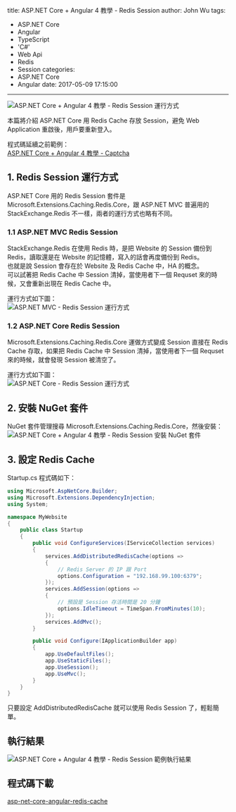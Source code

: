 title: ASP.NET Core + Angular 4 教學 - Redis Session
author: John Wu
tags:
  - ASP.NET Core
  - Angular
  - TypeScript
  - 'C#'
  - Web Api
  - Redis
  - Session
categories:
  - ASP.NET Core
  - Angular
date: 2017-05-09 17:15:00
---
![ASP.NET Core + Angular 4 教學 - Redis Session 運行方式](/images/pasted-113p.png)

本篇將介紹 ASP.NET Core 用 Redis Cache 存放 Session，避免 Web Application 重啟後，用戶要重新登入。  

<!-- more -->

程式碼延續之前範例：  
[ASP.NET Core + Angular 4 教學 - Captcha](/article/asp-net-core-angular-4-教學-captcha.html)  

## 1. Redis Session 運行方式

ASP.NET Core 用的 Redis Session 套件是 Microsoft.Extensions.Caching.Redis.Core，跟 ASP.NET MVC 普遍用的 StackExchange.Redis 不一樣，兩者的運行方式也略有不同。  

### 1.1 ASP.NET MVC Redis Session

StackExchange.Redis 在使用 Redis 時，是把 Website 的 Session 備份到 Redis，讀取還是在 Website 的記憶體，寫入的話會再度備份到 Redis。  
也就是說 Session 會存在於 Website 及 Redis Cache 中，HA 的概念。  
可以試著把 Redis Cache 中 Session 清掉，當使用者下一個 Requset 來的時候，又會重新出現在  Redis Cache 中。  

運行方式如下圖：  
![ASP.NET MVC - Redis Session 運行方式](/images/pasted-112.gif)

### 1.2 ASP.NET Core Redis Session

Microsoft.Extensions.Caching.Redis.Core 運做方式變成 Session 直接在 Redis Cache 存取，如果把 Redis Cache 中 Session 清掉，當使用者下一個 Requset 來的時候，就會發現 Session 被清空了。  

運行方式如下圖：  
![ASP.NET Core - Redis Session 運行方式](/images/pasted-113.gif)

## 2. 安裝 NuGet 套件

NuGet 套件管理搜尋 Microsoft.Extensions.Caching.Redis.Core，然後安裝：
![ASP.NET Core + Angular 4 教學 - Redis Session 安裝 NuGet 套件](/images/pasted-111.png)

## 3. 設定 Redis Cache

Startup.cs 程式碼如下：
```cs
using Microsoft.AspNetCore.Builder;
using Microsoft.Extensions.DependencyInjection;
using System;

namespace MyWebsite
{
    public class Startup
    {
        public void ConfigureServices(IServiceCollection services)
        {
            services.AddDistributedRedisCache(options =>
            {
                // Redis Server 的 IP 跟 Port
                options.Configuration = "192.168.99.100:6379";
            });
            services.AddSession(options =>
            {
                // 預設是 Session 存活時間是 20 分鐘
                options.IdleTimeout = TimeSpan.FromMinutes(10);
            });
            services.AddMvc();
        }

        public void Configure(IApplicationBuilder app)
        {
            app.UseDefaultFiles();
            app.UseStaticFiles();
            app.UseSession();
            app.UseMvc();
        }
    }
}
```

只要設定 AddDistributedRedisCache 就可以使用 Redis Session 了，輕鬆簡單。 

## 執行結果

![ASP.NET Core + Angular 4 教學 - Redis Session 範例執行結果](/images/pasted-111.gif)

## 程式碼下載

[asp-net-core-angular-redis-cache](https://github.com/johnwu1114/asp-net-core-angular-redis-cache)